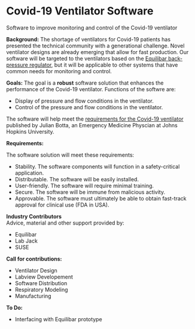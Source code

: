 # Covid-19 Ventilator Software
Software to improve monitoring and control of the Covid-19 ventilator 

**Background:**  The shortage of ventilators for Covid-19 patients has presented the technical community with a generational challenge.  Novel ventilator designs are already emerging that allow for fast production.   Our software will be targeted to the ventilators based on the [Equilibar back-pressure regulator](https://www.equilibar.com/fullly-automated-oscillatory-pressure-wave-system/), but it will be applicable to other systems that have common needs for monitoring and control.  

**Goals:**  The goal is a **robust** software solution that enhances the performance of the Covid-19 ventilator.  Functions of the softwre are:

* Display of pressure and flow conditions in the ventilator.
* Control of the pressure and flow conditions in the ventilator.  

The software will help meet the [requirements for the Covid-19 ventilator](https://docs.google.com/document/d/1FNPwrQjB1qW1330s5-S_-VB0vDHajMWKieJRjINCNeE/edit) published by Julian Botta, an Emergency Medicine Physcian at Johns Hopkins University.


**Requirements:** 

The software solution will meet these requirements:

* Stability.  The software components will function in a safety-critical application.
* Distributable.  The software will be easily installed.
* User-friendly.  The software will require minimal training.
* Secure.  The software will be immune from malicious activity.
* Approvable.  The software must ultimately be able to obtain fast-track approval for clinical use (FDA in USA).

**Industry Contributors**<br>
Advice, material and other support provided by:
* Equilibar
* Lab Jack
* SUSE


**Call for contributions:**
* Ventilator Design
* Labview Developement
* Software Distribution
* Respiratory Modeling
* Manufacturing

**To Do:**

* Interfacing with Equilibar prototype











